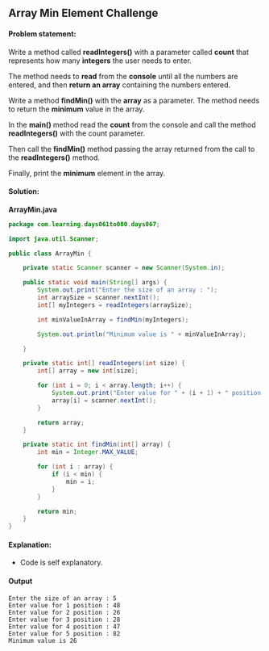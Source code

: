 Array Min Element Challenge
--

#### Problem statement:

Write a method called **readIntegers()** with a parameter called **count** that represents how many **integers** the user needs to enter.

The method needs to **read** from the **console** until all the numbers are entered, and then **return an array** containing the numbers entered.

Write a method **findMin()** with the **array** as a parameter. The method needs to return the **minimum** value in the array.

In the **main()** method read the **count** from the console and call the method **readIntegers()** with the count parameter. 

Then call the **findMin()** method passing the array returned from the call to the **readIntegers()** method.

Finally, print the **minimum** element in the array.


#### Solution:
**ArrayMin.java**
```java
package com.learning.days061to080.days067;

import java.util.Scanner;

public class ArrayMin {

    private static Scanner scanner = new Scanner(System.in);

    public static void main(String[] args) {
        System.out.print("Enter the size of an array : ");
        int arraySize = scanner.nextInt();
        int[] myIntegers = readIntegers(arraySize);

        int minValueInArray = findMin(myIntegers);

        System.out.println("Minimum value is " + minValueInArray);

    }

    private static int[] readIntegers(int size) {
        int[] array = new int[size];

        for (int i = 0; i < array.length; i++) {
            System.out.print("Enter value for " + (i + 1) + " position : ");
            array[i] = scanner.nextInt();
        }

        return array;
    }

    private static int findMin(int[] array) {
        int min = Integer.MAX_VALUE;

        for (int i : array) {
            if (i < min) {
                min = i;
            }
        }

        return min;
    }
}
```

#### Explanation:

- Code is self explanatory.

#### Output
 ```
Enter the size of an array : 5
Enter value for 1 position : 48
Enter value for 2 position : 26
Enter value for 3 position : 28
Enter value for 4 position : 47
Enter value for 5 position : 82
Minimum value is 26
```